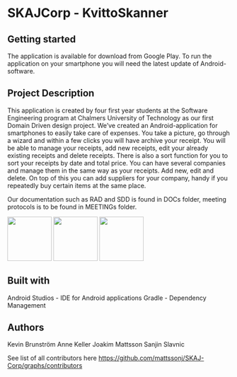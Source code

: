 # SKAJCorp - KvittoSkanner
 
## Getting started 
The application is available for download from Google Play.
To run the application on your smartphone you will need the latest update of Android-software.
 
## Project Description
This application is created by four first year students at the Software Engineering program at Chalmers University of Technology as our first Domain Driven design project.
We’ve created an Android-application for smartphones to easily take care of expenses. You take a picture, go through a wizard and within a few clicks you will have archive your  receipt.
You will be able to manage your receipts, add new receipts, edit your already existing receipts and delete receipts. There is also a sort function for you to sort your receipts by date and total price.
You can have several companies and manage them in the same way as your receipts. Add new, edit and delete.
On top of this you can add suppliers for your company, handy if you repeatedly buy certain items at the same place. 

Our documentation such as RAD and SDD is found in DOCs folder, meeting protocols is to be found in MEETINGs folder.

<img src="https://cloud.githubusercontent.com/assets/24295005/26526884/752e4a30-4388-11e7-9423-aa0adbda06af.png" width="100">
<img src="https://cloud.githubusercontent.com/assets/24295005/26526887/7ae0400a-4388-11e7-81fe-3cc0efd4d2ae.png" width="100">
<img src="https://cloud.githubusercontent.com/assets/24295005/26526888/7cb38e00-4388-11e7-92f5-e07104804317.png" width="100">

## Built with
Android Studios - IDE for Android applications
Gradle - Dependency Management
 
## Authors
Kevin Brunström
Anne Keller
Joakim Mattsson
Sanjin Slavnic
 
See list of all contributors here https://github.com/mattssonj/SKAJ-Corp/graphs/contributors

